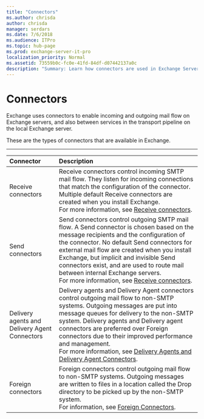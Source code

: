```yaml
---
title: "Connectors"
ms.author: chrisda
author: chrisda
manager: serdars
ms.date: 7/6/2018
ms.audience: ITPro
ms.topic: hub-page
ms.prod: exchange-server-it-pro
localization_priority: Normal
ms.assetid: 73559b0c-fc0e-41fd-84df-d07442137a0c
description: "Summary: Learn how connectors are used in Exchange Server 2016 or Exchange Server 2019 for incoming and outgoing mail flow in your organization."
---
```


# Connectors

Exchange uses connectors to enable incoming and outgoing mail flow on Exchange servers, and also between services in the transport pipeline on the local Exchange server.
  
These are the types of connectors that are available in Exchange.
  
****

|**Connector**|**Description**|
|:-----|:-----|
|Receive connectors  <br/> |Receive connectors control incoming SMTP mail flow. They listen for incoming connections that match the configuration of the connector. Multiple default Receive connectors are created when you install Exchange.  <br/> For more information, see [Receive connectors](receive-connectors.md).  <br/> |
|Send connectors  <br/> |Send connectors control outgoing SMTP mail flow. A Send connector is chosen based on the message recipients and the configuration of the connector. No default Send connectors for external mail flow are created when you install Exchange, but implicit and invisible Send connectors exist, and are used to route mail between internal Exchange servers.  <br/> For more information, see [Receive connectors](receive-connectors.md).  <br/> |
|Delivery agents and Delivery Agent Connectors  <br/> |Delivery agents and Delivery Agent connectors control outgoing mail flow to non-SMTP systems. Outgoing messages are put into message queues for delivery to the non-SMTP system. Delivery agents and Delivery agent connectors are preferred over Foreign connectors due to their improved performance and management.  <br/> For more information, see [Delivery Agents and Delivery Agent Connectors](http://technet.microsoft.com/library/38c942ee-b59d-47ec-87eb-bebad441ada5.aspx).  <br/> |
|Foreign connectors  <br/> |Foreign connectors control outgoing mail flow to non-SMTP systems. Outgoing messages are written to files in a location called the Drop directory to be picked up by the non-SMTP system.  <br/> For information, see [Foreign Connectors](http://technet.microsoft.com/library/21c6a7a9-f4d2-4359-9ac9-930701b63a4e.aspx).  <br/> |
   

